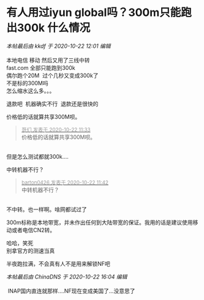 # 有人用过iyun global吗？300m只能跑出300k 什么情况


<i class="pstatus"> 本帖最后由 kkdf 于 2020-10-22 12:01 编辑 </i><br />
<br />
本地电信 移动 然后又用了三线中转 <br />
fast.com 全部只能跑到300k<br />
偶尔跑个20M&nbsp;&nbsp;过个几秒又变成300k了<br />
不是标的300M吗<br />
怎么缩水这么多。。。

退款吧&nbsp;&nbsp;机器确实不行&nbsp;&nbsp;退款还是很快的

价格低的话就算共享300M呗。<img id="aimg_kU8kk" onclick="zoom(this, this.src, 0, 0, 0)" class="zoom" src="https://cdn.jsdelivr.net/gh/hishis/forum-master/public/images/patch.gif" onmouseover="img_onmouseoverfunc(this)" onload="thumbImg(this)" border="0" alt="" />

<div class="quote"><blockquote><font size="2"><a href="https://www.hostloc.com/forum.php?mod=redirect&amp;goto=findpost&amp;pid=9335194&amp;ptid=757090" target="_blank"><font color="#999999">哥们 发表于 2020-10-22 11:33</font></a></font><br />
价格低的话就算共享300M呗。</blockquote></div><br />
但是怎么测试都就300k....

中转机器不行？

<div class="quote"><blockquote><font size="2"><a href="https://www.hostloc.com/forum.php?mod=redirect&amp;goto=findpost&amp;pid=9335224&amp;ptid=757090" target="_blank"><font color="#999999">barton0426 发表于 2020-10-22 11:42</font></a></font><br />
中转机器不行？</blockquote></div><br />
不中转。也一样啊。啥网都试过了

300m标称是本地带宽，并未作出任何到大陆带宽的保证。我用的话是建议使用移动或者电信CN2转。

哈哈，笑死<br />
别拿官方的测速当真

半夜跑拉满，不会真有人不是用来解锁NF吧

<i class="pstatus"> 本帖最后由 ChinaDNS 于 2020-10-22 16:04 编辑 </i><br />
<br />
<img src="static/image/smiley/yct/022.gif" smilieid="42" border="0" alt="" /> INAP国内直连就那样....NF现在变成美国了...没意思了

